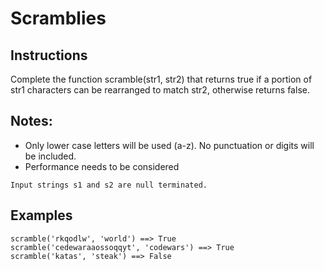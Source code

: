 # Scramblies
## Instructions
Complete the function scramble(str1, str2) that returns true if a portion of str1 characters can be rearranged to match str2, otherwise returns false.

## Notes:
- Only lower case letters will be used (a-z). No punctuation or digits will be included.
- Performance needs to be considered
```
Input strings s1 and s2 are null terminated.
```
## Examples
```
scramble('rkqodlw', 'world') ==> True
scramble('cedewaraaossoqqyt', 'codewars') ==> True
scramble('katas', 'steak') ==> False
```